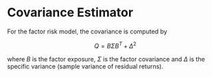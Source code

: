 # Covariance Estimator

For the factor risk model, the covariance is computed by

$$
Q = B \Sigma B^T + \Delta ^ 2
$$

where $B$ is the factor exposure, $\Sigma$ is the factor
covariance and $\Delta$ is the specific variance (sample
variance of residual returns).
